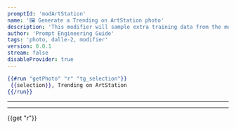 ```yaml
---
promptId: 'modArtStation'
name: '🖼️ Generate a Trending on ArtStation photo'
description: 'This modifier will sample extra training data from the most-liked artwork from the website ArtStation. Images which trend on ArtStation are usually very visually-appealing as it means the ArtStation community enjoys those images, so filtering the data to produce images similar to those will greatly increase the quality of the generated art.'
author: 'Prompt Engineering Guide'
tags: 'photo, dalle-2, modifier'
version: 0.0.1
stream: false
disableProvider: true
---
```

```handlebars
{{#run "getPhoto" "r" "tg_selection"}}
 {{selection}}, Trending on ArtStation
{{/run}}
```
***
***
{{get "r"}}